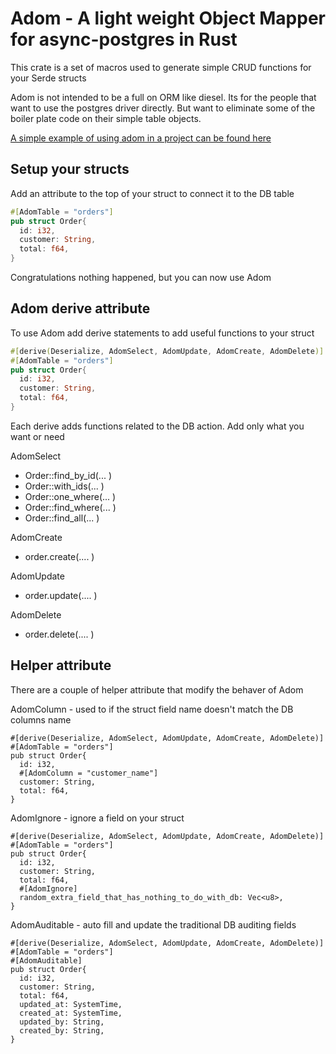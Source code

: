 # Adom - A light weight Object Mapper for async-postgres in Rust

This crate is a set of macros used to generate simple CRUD functions for your Serde structs

Adom is not intended to be a full on ORM like diesel. Its for the people that
want to use the postgres driver directly. But want to eliminate some of the boiler plate
code on their simple table objects.

[A simple example of using adom in a project can be found here](https://github.com/lex148/adom_actix_web_example)

## Setup your structs

Add an attribute to the top of your struct to connect it to the DB table

```rust
#[AdomTable = "orders"]
pub struct Order{
  id: i32,
  customer: String,
  total: f64,
}
```

Congratulations nothing happened, but you can now use Adom

## Adom derive attribute

To use Adom add derive statements to add useful functions to your struct

```rust
#[derive(Deserialize, AdomSelect, AdomUpdate, AdomCreate, AdomDelete)]
#[AdomTable = "orders"]
pub struct Order{
  id: i32,
  customer: String,
  total: f64,
}
```

Each derive adds functions related to the DB action. Add only what you want or
need

AdomSelect

- Order::find_by_id(... )
- Order::with_ids(... )
- Order::one_where(... )
- Order::find_where(... )
- Order::find_all(... )

AdomCreate

- order.create(.... )

AdomUpdate

- order.update(.... )

AdomDelete

- order.delete(.... )

## Helper attribute

There are a couple of helper attribute that modify the behaver of Adom

AdomColumn - used to if the struct field name doesn't match the DB columns name

```
#[derive(Deserialize, AdomSelect, AdomUpdate, AdomCreate, AdomDelete)]
#[AdomTable = "orders"]
pub struct Order{
  id: i32,
  #[AdomColumn = "customer_name"]
  customer: String,
  total: f64,
}
```

AdomIgnore - ignore a field on your struct

```
#[derive(Deserialize, AdomSelect, AdomUpdate, AdomCreate, AdomDelete)]
#[AdomTable = "orders"]
pub struct Order{
  id: i32,
  customer: String,
  total: f64,
  #[AdomIgnore]
  random_extra_field_that_has_nothing_to_do_with_db: Vec<u8>,
}
```

AdomAuditable - auto fill and update the traditional DB auditing fields

```
#[derive(Deserialize, AdomSelect, AdomUpdate, AdomCreate, AdomDelete)]
#[AdomTable = "orders"]
#[AdomAuditable]
pub struct Order{
  id: i32,
  customer: String,
  total: f64,
  updated_at: SystemTime,
  created_at: SystemTime,
  updated_by: String,
  created_by: String,
}
```
